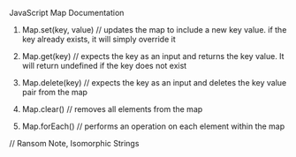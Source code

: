 JavaScript Map Documentation

1. Map.set(key, value) // updates the map to include a new key value. if the key already exists, it will simply override it

2. Map.get(key) // expects the key as an input and returns the key value. It will return undefined if the key does not exist

3. Map.delete(key) // expects the key as an input and deletes the key value pair from the map

4. Map.clear() // removes all elements from the map

5. Map.forEach() // performs an operation on each element within the map

// Ransom Note, Isomorphic Strings